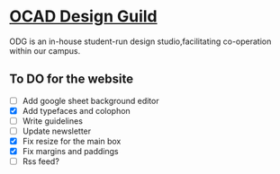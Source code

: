 # [OCAD Design Guild](https://designguild.studio)

ODG is an in-house student-run design studio,facilitating co-operation within our campus.

## To DO for the website

- [ ] Add google sheet background editor
- [x] Add typefaces and colophon
- [ ] Write guidelines
- [ ] Update newsletter
- [x] Fix resize for the main box
- [x] Fix margins and paddings
- [ ] Rss feed?
